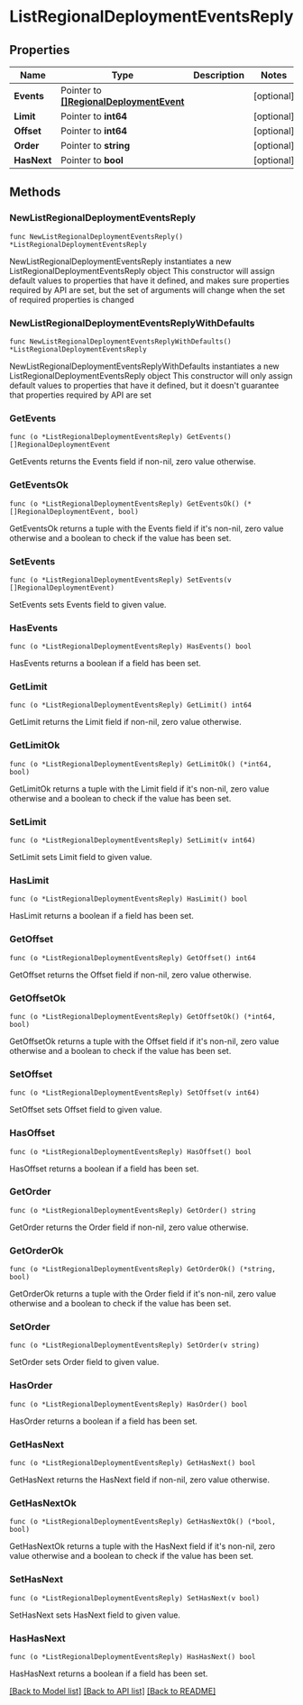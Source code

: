# ListRegionalDeploymentEventsReply

## Properties

Name | Type | Description | Notes
------------ | ------------- | ------------- | -------------
**Events** | Pointer to [**[]RegionalDeploymentEvent**](RegionalDeploymentEvent.md) |  | [optional] 
**Limit** | Pointer to **int64** |  | [optional] 
**Offset** | Pointer to **int64** |  | [optional] 
**Order** | Pointer to **string** |  | [optional] 
**HasNext** | Pointer to **bool** |  | [optional] 

## Methods

### NewListRegionalDeploymentEventsReply

`func NewListRegionalDeploymentEventsReply() *ListRegionalDeploymentEventsReply`

NewListRegionalDeploymentEventsReply instantiates a new ListRegionalDeploymentEventsReply object
This constructor will assign default values to properties that have it defined,
and makes sure properties required by API are set, but the set of arguments
will change when the set of required properties is changed

### NewListRegionalDeploymentEventsReplyWithDefaults

`func NewListRegionalDeploymentEventsReplyWithDefaults() *ListRegionalDeploymentEventsReply`

NewListRegionalDeploymentEventsReplyWithDefaults instantiates a new ListRegionalDeploymentEventsReply object
This constructor will only assign default values to properties that have it defined,
but it doesn't guarantee that properties required by API are set

### GetEvents

`func (o *ListRegionalDeploymentEventsReply) GetEvents() []RegionalDeploymentEvent`

GetEvents returns the Events field if non-nil, zero value otherwise.

### GetEventsOk

`func (o *ListRegionalDeploymentEventsReply) GetEventsOk() (*[]RegionalDeploymentEvent, bool)`

GetEventsOk returns a tuple with the Events field if it's non-nil, zero value otherwise
and a boolean to check if the value has been set.

### SetEvents

`func (o *ListRegionalDeploymentEventsReply) SetEvents(v []RegionalDeploymentEvent)`

SetEvents sets Events field to given value.

### HasEvents

`func (o *ListRegionalDeploymentEventsReply) HasEvents() bool`

HasEvents returns a boolean if a field has been set.

### GetLimit

`func (o *ListRegionalDeploymentEventsReply) GetLimit() int64`

GetLimit returns the Limit field if non-nil, zero value otherwise.

### GetLimitOk

`func (o *ListRegionalDeploymentEventsReply) GetLimitOk() (*int64, bool)`

GetLimitOk returns a tuple with the Limit field if it's non-nil, zero value otherwise
and a boolean to check if the value has been set.

### SetLimit

`func (o *ListRegionalDeploymentEventsReply) SetLimit(v int64)`

SetLimit sets Limit field to given value.

### HasLimit

`func (o *ListRegionalDeploymentEventsReply) HasLimit() bool`

HasLimit returns a boolean if a field has been set.

### GetOffset

`func (o *ListRegionalDeploymentEventsReply) GetOffset() int64`

GetOffset returns the Offset field if non-nil, zero value otherwise.

### GetOffsetOk

`func (o *ListRegionalDeploymentEventsReply) GetOffsetOk() (*int64, bool)`

GetOffsetOk returns a tuple with the Offset field if it's non-nil, zero value otherwise
and a boolean to check if the value has been set.

### SetOffset

`func (o *ListRegionalDeploymentEventsReply) SetOffset(v int64)`

SetOffset sets Offset field to given value.

### HasOffset

`func (o *ListRegionalDeploymentEventsReply) HasOffset() bool`

HasOffset returns a boolean if a field has been set.

### GetOrder

`func (o *ListRegionalDeploymentEventsReply) GetOrder() string`

GetOrder returns the Order field if non-nil, zero value otherwise.

### GetOrderOk

`func (o *ListRegionalDeploymentEventsReply) GetOrderOk() (*string, bool)`

GetOrderOk returns a tuple with the Order field if it's non-nil, zero value otherwise
and a boolean to check if the value has been set.

### SetOrder

`func (o *ListRegionalDeploymentEventsReply) SetOrder(v string)`

SetOrder sets Order field to given value.

### HasOrder

`func (o *ListRegionalDeploymentEventsReply) HasOrder() bool`

HasOrder returns a boolean if a field has been set.

### GetHasNext

`func (o *ListRegionalDeploymentEventsReply) GetHasNext() bool`

GetHasNext returns the HasNext field if non-nil, zero value otherwise.

### GetHasNextOk

`func (o *ListRegionalDeploymentEventsReply) GetHasNextOk() (*bool, bool)`

GetHasNextOk returns a tuple with the HasNext field if it's non-nil, zero value otherwise
and a boolean to check if the value has been set.

### SetHasNext

`func (o *ListRegionalDeploymentEventsReply) SetHasNext(v bool)`

SetHasNext sets HasNext field to given value.

### HasHasNext

`func (o *ListRegionalDeploymentEventsReply) HasHasNext() bool`

HasHasNext returns a boolean if a field has been set.


[[Back to Model list]](../README.md#documentation-for-models) [[Back to API list]](../README.md#documentation-for-api-endpoints) [[Back to README]](../README.md)


